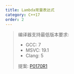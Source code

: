 ```yaml
---
title: Lambda常量表达式
category: C++17
order: 2
---
```


> 编译器支持最低版本要求:
> * GCC: 7
> * MSVC: 19.1
> * Clang: 5
>
> 提案: [P0170R1](http://wg21.link/p0170r1)
